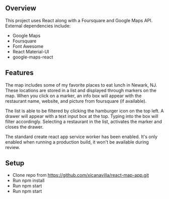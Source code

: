 
## Overview
This project uses React along with a Foursquare and Google Maps API. External dependencies include:
* Google Maps
* Foursquare
* Font Awesome
* React Material-UI
* google-maps-react

## Features
The map includes some of my favorite places to eat lunch in Newark, NJ. These locations are stored in a list and displayed through markers on the map. When you click on a marker, an info box will appear with the restaurant name, website, and picture from foursquare (if available).

The list is able to be filtered by clicking the hamburger icon on the top left. A drawer will appear with a text input box at the top. Typing into the box will filter accordingly. Selecting a restaurant in the list, activates the marker and closes the drawer.

The standard create react app service worker has been enabled. It's only enabled when running a production build, it won't be available during review.

## Setup

* Clone repo from https://github.com/xicanavilla/react-map-app.git
* Run npm install
* Run npm start
* Run npm start 
